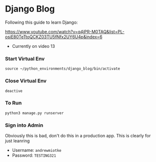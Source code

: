 # Django Blog

Following this guide to learn Django:

https://www.youtube.com/watch?v=q4jPR-M0TAQ&list=PL-osiE80TeTtoQCKZ03TU5fNfx2UY6U4p&index=6

* Currently on video 13

### Start Virtual Env
`source ~/python_environments/django_blog/bin/activate`

### Close Virtual Env
`deactive`

### To Run
`python3 manage.py runserver`

### Sign into Admin

Obviously this is bad, don't do this in a production app. This is clearly for just leanring

* Username: `andrewmiotke`
* Password: `TESTING321`
